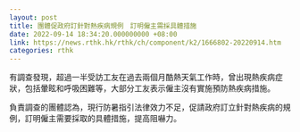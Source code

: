 ```yaml
---
layout: post
title: 團體促政府訂針對熱疾病規例　訂明僱主需採具體措施
date: 2022-09-14 18:34:20.000000000 +08:00
link: https://news.rthk.hk/rthk/ch/component/k2/1666802-20220914.htm
categories: rthk
---
```


有調查發現，超過一半受訪工友在過去兩個月酷熱天氣工作時，曾出現熱疾病症狀，包括暈眩和呼吸困難等，大部分工友表示僱主沒有實施預防熱疾病措施。

負責調查的團體認為，現行防暑指引法律效力不足，促請政府訂立針對熱疾病的規例，訂明僱主需要採取的具體措施，提高阻嚇力。
